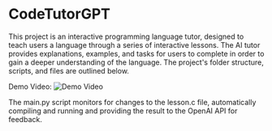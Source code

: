 # CodeTutorGPT

This project is an interactive programming language tutor, designed to teach users a language through a series of interactive lessons. The AI tutor provides explanations, examples, and tasks for users to complete in order to gain a deeper understanding of the language. The project's folder structure, scripts, and files are outlined below.

Demo Video:
![Demo Video](https://www.youtube.com/watch?v=oABUJiTbm-k)

The main.py script monitors for changes to the lesson.c file, automatically compiling and running and providing the result to the OpenAI API for feedback.
